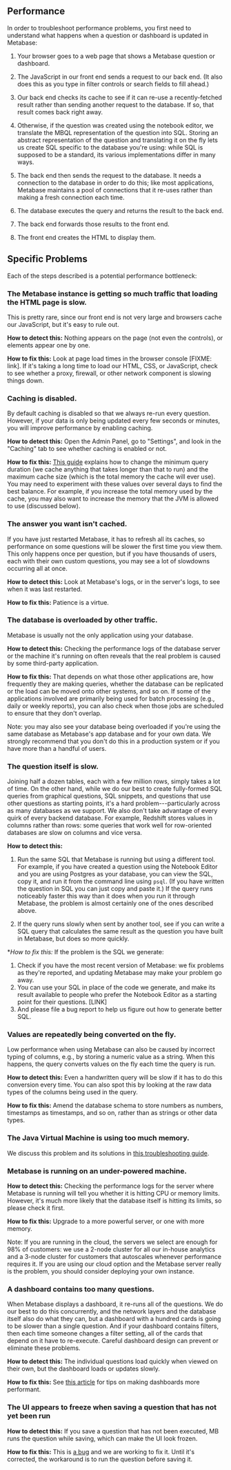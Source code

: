 ## Performance

In order to troubleshoot performance problems, you first need to understand what happens when a question or dashboard is updated in Metabase:

1. Your browser goes to a web page that shows a Metabase question or dashboard.

2. The JavaScript in our front end sends a request to our back end. (It also does this as you type in filter controls or search fields to fill ahead.)

3. Our back end checks its cache to see if it can re-use a recently-fetched result rather than sending another request to the database. If so, that result comes back right away.

4. Otherwise, if the question was created using the notebook editor, we translate the MBQL representation of the question into SQL. Storing an abstract representation of the question and translating it on the fly lets us create SQL specific to the database you're using: while SQL is supposed to be a standard, its various implementations differ in many ways.

5. The back end then sends the request to the database. It needs a connection to the database in order to do this; like most applications, Metabase maintains a pool of connections that it re-uses rather than making a fresh connection each time.

6. The database executes the query and returns the result to the back end.

7. The back end forwards those results to the front end.

8. The front end creates the HTML to display them.

## Specific Problems

Each of the steps described is a potential performance bottleneck:

### The Metabase instance is getting so much traffic that loading the HTML page is slow.

This is pretty rare, since our front end is not very large and browsers cache our JavaScript, but it's easy to rule out.

**How to detect this:** Nothing appears on the page (not even the controls), or elements appear one by one.

**How to fix this:** Look at page load times in the browser console [FIXME: link]. If it's taking a long time to load our HTML, CSS, or JavaScript, check to see whether a proxy, firewall, or other network component is slowing things down.

### Caching is disabled.

By default caching is disabled so that we always re-run every question. However, if your data is only being updated every few seconds or minutes, you will improve performance by enabling caching.

**How to detect this:** Open the Admin Panel, go to "Settings", and look in the "Caching" tab to see whether caching is enabled or not.

**How to fix this:** [This guide][admin-caching] explains how to change the minimum query duration (we cache anything that takes longer than that to run) and the maximum cache size (which is the total memory the cache will ever use). You may need to experiment with these values over several days to find the best balance. For example, if you increase the total memory used by the cache, you may also want to increase the memory that the JVM is allowed to use (discussed below).

### The answer you want isn't cached.

If you have just restarted Metabase, it  has to refresh all its caches, so performance on some questions will be slower the first time you view them. This only happens once per question, but if you have thousands of users, each with their own custom questions, you may see a lot of slowdowns occurring all at once.

**How to detect this:** Look at Metabase's logs, or in the server's logs, to see when it was last restarted.

**How to fix this:** Patience is a virtue.

### The database is overloaded by other traffic.

Metabase is usually not the only application using your database.

**How to detect this:** Checking the performance logs of the database server or the machine it's running on often reveals that the real problem is caused by some third-party application.

**How to fix this:** That depends on what those other applications are, how frequently they are making queries, whether the database can be replicated or the load can be moved onto other systems, and so on. If some of the applications involved are primarily being used for batch processing (e.g., daily or weekly reports), you can also check when those jobs are scheduled to ensure that they don't overlap.

Note: you may also see your database being overloaded if you're using the same database as Metabase's app database and for your own data. We strongly recommend that you don't do this in a production system or if you have more than a handful of users.

### The question itself is slow.

Joining half a dozen tables, each with a few million rows, simply takes a lot of time. On the other hand, while we do our best to create fully-formed SQL queries from graphical questions, SQL snippets, and questions that use other questions as starting points, it's a hard problem---particularly across as many databases as we support. We also don't take advantage of every quirk of every backend database. For example, Redshift stores values in columns rather than rows: some queries that work well for row-oriented databases are slow on columns and vice versa.

**How to detect this:**

1. Run the same SQL that Metabase is running but using a different tool. For example, if you have created a question using the Notebook Editor and you are using Postgres as your database, you can view the SQL, copy it, and run it from the command line using `psql`. (If you have written the question in SQL you can just copy and paste it.) If the query runs noticeably faster this way than it does when you run it through Metabase, the problem is almost certainly one of the ones described above.

2. If the query runs slowly when sent by another tool, see if you can write a SQL query that calculates the same result as the question you have built in Metabase, but does so more quickly.

**How to fix this:* If the problem is the SQL we generate:

1. Check if you have the most recent version of Metabase: we fix problems as they're reported, and updating Metabase may make your problem go away.
2. You can use your SQL in place of the code we generate, and make its result available to people who prefer the Notebook Editor as a starting point for their questions. [LINK]
3. And please file a bug report to help us figure out how to generate better SQL.

### Values are repeatedly being converted on the fly.

Low performance when using Metabase can also be caused by incorrect typing of columns, e.g., by storing a numeric value as a string.  When this happens, the query converts values on the fly each time the query is run.

**How to detect this:** Even a handwritten query will be slow if it has to do this conversion every time. You can also spot this by looking at the raw data types of the columns being used in the query.

**How to fix this:** Amend the database schema to store numbers as numbers, timestamps as timestamps, and so on, rather than as strings or other data types.

### The Java Virtual Machine is using too much memory.

We discuss this problem and its solutions in [this troubleshooting guide](./running.md).

### Metabase is running on an under-powered machine.

**How to detect this:** Checking the performance logs for the server where Metabase is running will tell you whether it is hitting CPU or memory limits. However, it's much more likely that the database itself is hitting its limits, so please check it first.

**How to fix this:** Upgrade to a more powerful server, or one with more memory.

Note: If you are running in the cloud, the servers we select are enough for 98% of customers: we use a 2-node cluster for all our in-house analytics and a 3-node cluster for customers that autoscales whenever performance requires it. If you are using our cloud option and the Metabase server really is the problem, you should consider deploying your own instance.

### A dashboard contains too many questions.

When Metabase displays a dashboard, it re-runs all of the questions. We do our best to do this concurrently, and the network layers and the database itself also do what they can, but a dashboard with a hundred cards is going to be slower than a single question. And if your dashboard contains filters, then each time someone changes a filter setting, all of the cards that depend on it have to re-execute. Careful dashboard design can prevent or eliminate these problems.

**How to detect this:** The individual questions load quickly when viewed on their own, but the dashboard loads or updates slowly.

**How to fix this:** See [this article][faster-dashboards] for tips on making dashboards more performant.

### The UI appears to freeze when saving a question that has not yet been run

**How to detect this:** If you save a question that has not been executed, MB runs the question while saving, which can make the UI look frozen.

**How to fix this:** This is [a bug](https://github.com/metabase/metabase/issues/14957) and we are working to fix it. Until it's corrected, the workaround is to run the question before saving it.

[admin-caching]: ../administration-guide/14-caching.html
[faster-dashboards]: /learn/administration/making-dashboards-faster.html
